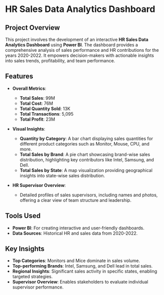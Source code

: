 # HR Sales Data Analytics Dashboard

## Project Overview
This project involves the development of an interactive **HR Sales Data Analytics Dashboard** using **Power BI**. The dashboard provides a comprehensive analysis of sales performance and HR contributions for the years 2020-2022. It empowers decision-makers with actionable insights into sales trends, profitability, and team performance.

## Features
- **Overall Metrics**:
  - **Total Sales**: 99M  
  - **Total Cost**: 76M  
  - **Total Quantity Sold**: 13K  
  - **Total Transactions**: 5,095  
  - **Total Profit**: 23M  

- **Visual Insights**:
  - **Quantity by Category**: A bar chart displaying sales quantities for different product categories such as Monitor, Mouse, CPU, and more.
  - **Total Sales by Brand**: A pie chart showcasing brand-wise sales distribution, highlighting key contributors like Intel, Samsung, and Dell.
  - **Total Sales by State**: A map visualization providing geographical insights into state-wise sales distribution.

- **HR Supervisor Overview**:
  - Detailed profiles of sales supervisors, including names and photos, offering a clear view of team structure and leadership.

## Tools Used
- **Power BI**: For creating interactive and user-friendly dashboards.
- **Data Sources**: Historical HR and sales data from 2020-2022.

## Key Insights
- **Top Categories**: Monitors and Mice dominate in sales volume.  
- **Top-performing Brands**: Intel, Samsung, and Dell lead in total sales.  
- **Regional Insights**: Significant sales activity in specific states, enabling targeted strategies.  
- **Supervisor Overview**: Enables stakeholders to evaluate individual supervisor performance.  

